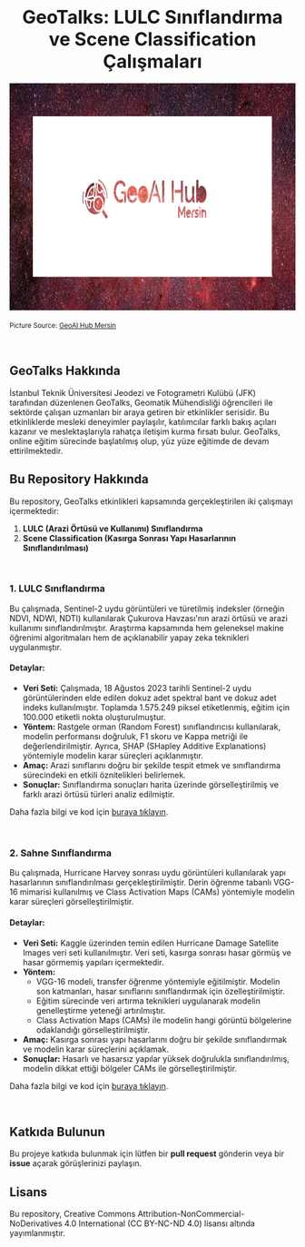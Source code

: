 <h1 align=center><font size = 6>GeoTalks: LULC Sınıflandırma ve Scene Classification Çalışmaları</font></h1>

<img  src="https://raw.githubusercontent.com/geoaihub/geoaihub/main/assets/Mersin%20GeoAI%20Hub%202.png"  height=400  width=1000  alt="https://github.com/geoaihub"/>  

<small>Picture Source: <a  href="https://github.com/geoaihub">GeoAI Hub Mersin</a></small>

<br>

## GeoTalks Hakkında
İstanbul Teknik Üniversitesi Jeodezi ve Fotogrametri Kulübü (JFK) tarafından düzenlenen GeoTalks, Geomatik Mühendisliği öğrencileri ile sektörde çalışan uzmanları bir araya getiren bir etkinlikler serisidir. Bu etkinliklerde mesleki deneyimler paylaşılır, katılımcılar farklı bakış açıları kazanır ve meslektaşlarıyla rahatça iletişim kurma fırsatı bulur. GeoTalks, online eğitim sürecinde başlatılmış olup, yüz yüze eğitimde de devam ettirilmektedir.

## Bu Repository Hakkında
Bu repository, GeoTalks etkinlikleri kapsamında gerçekleştirilen iki çalışmayı içermektedir:
1. **LULC (Arazi Örtüsü ve Kullanımı) Sınıflandırma** 
2. **Scene Classification (Kasırga Sonrası Yapı Hasarlarının Sınıflandırılması)**

<br>

### 1. LULC Sınıflandırma
Bu çalışmada, Sentinel-2 uydu görüntüleri ve türetilmiş indeksler (örneğin NDVI, NDWI, NDTI) kullanılarak Çukurova Havzası'nın arazi örtüsü ve arazi kullanımı sınıflandırılmıştır. Araştırma kapsamında hem geleneksel makine öğrenimi algoritmaları hem de açıklanabilir yapay zeka teknikleri uygulanmıştır.

#### Detaylar:
- **Veri Seti:** Çalışmada, 18 Ağustos 2023 tarihli Sentinel-2 uydu görüntülerinden elde edilen dokuz adet spektral bant ve dokuz adet indeks kullanılmıştır. Toplamda 1.575.249 piksel etiketlenmiş, eğitim için 100.000 etiketli nokta oluşturulmuştur.
- **Yöntem:** Rastgele orman (Random Forest) sınıflandırıcısı kullanılarak, modelin performansı doğruluk, F1 skoru ve Kappa metriği ile değerlendirilmiştir. Ayrıca, SHAP (SHapley Additive Explanations) yöntemiyle modelin karar süreçleri açıklanmıştır.
- **Amaç:** Arazi sınıflarını doğru bir şekilde tespit etmek ve sınıflandırma sürecindeki en etkili öznitelikleri belirlemek.
- **Sonuçlar:** Sınıflandırma sonuçları harita üzerinde görselleştirilmiş ve farklı arazi örtüsü türleri analiz edilmiştir.

Daha fazla bilgi ve kod için [buraya tıklayın](https://github.com/geoaihub/GeoTalks/tree/main/LULC%20Classification).

<br>

### 2. Sahne Sınıflandırma
Bu çalışmada, Hurricane Harvey sonrası uydu görüntüleri kullanılarak yapı hasarlarının sınıflandırılması gerçekleştirilmiştir. Derin öğrenme tabanlı VGG-16 mimarisi kullanılmış ve Class Activation Maps (CAMs) yöntemiyle modelin karar süreçleri görselleştirilmiştir.

#### Detaylar:
- **Veri Seti:** Kaggle üzerinden temin edilen Hurricane Damage Satellite Images veri seti kullanılmıştır. Veri seti, kasırga sonrası hasar görmüş ve hasar görmemiş yapıları içermektedir.
- **Yöntem:** 
  - VGG-16 modeli, transfer öğrenme yöntemiyle eğitilmiştir. Modelin son katmanları, hasar sınıflarını sınıflandırmak için özelleştirilmiştir.
  - Eğitim sürecinde veri artırma teknikleri uygulanarak modelin genelleştirme yeteneği artırılmıştır.
  - Class Activation Maps (CAMs) ile modelin hangi görüntü bölgelerine odaklandığı görselleştirilmiştir.
- **Amaç:** Kasırga sonrası yapı hasarlarını doğru bir şekilde sınıflandırmak ve modelin karar süreçlerini açıklamak.
- **Sonuçlar:** Hasarlı ve hasarsız yapılar yüksek doğrulukla sınıflandırılmış, modelin dikkat ettiği bölgeler CAMs ile görselleştirilmiştir.

Daha fazla bilgi ve kod için [buraya tıklayın](https://github.com/geoaihub/GeoTalks/tree/main/Scene%20Classification).

<br>

## Katkıda Bulunun
Bu projeye katkıda bulunmak için lütfen bir **pull request** gönderin veya bir **issue** açarak görüşlerinizi paylaşın.

## Lisans
Bu repository, Creative Commons Attribution-NonCommercial-NoDerivatives 4.0 International (CC BY-NC-ND 4.0) lisansı altında yayımlanmıştır.
